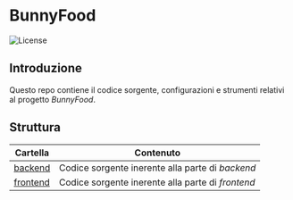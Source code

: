 # BunnyFood
![License](https://img.shields.io/github/license/Bug-s-Bunny-Team/bunnyfood)

## Introduzione

Questo repo contiene il codice sorgente, configurazioni e strumenti relativi
al progetto *BunnyFood*.

## Struttura

| Cartella               | Contenuto                                         |
|------------------------|---------------------------------------------------|
| [backend](./backend)   | Codice sorgente inerente alla parte di *backend*  |
| [frontend](./frontend) | Codice sorgente inerente alla parte di *frontend* |
